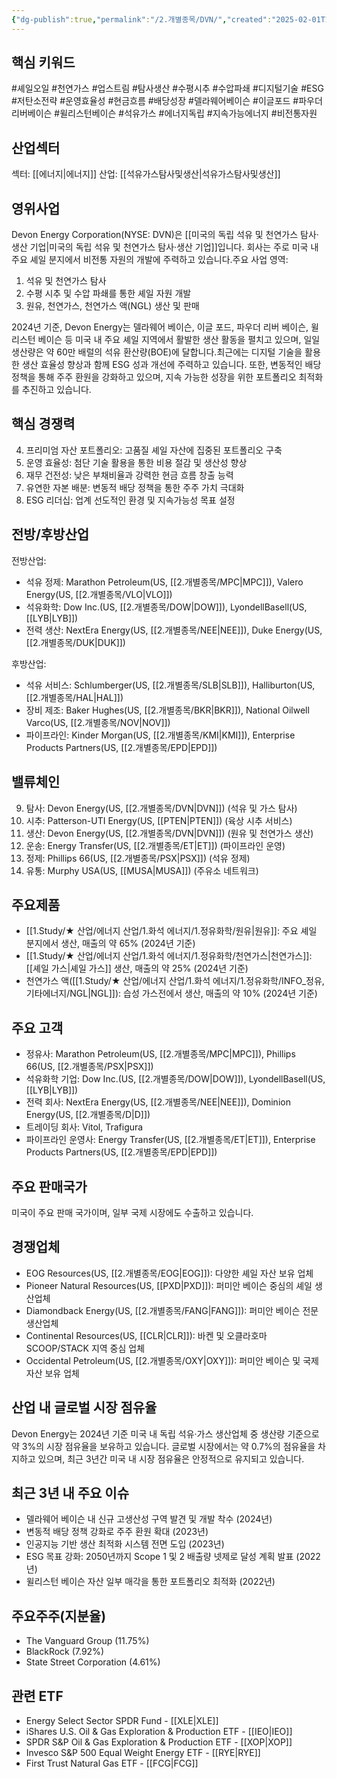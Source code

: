 ```yaml
---
{"dg-publish":true,"permalink":"/2.개별종목/DVN/","created":"2025-02-01T13:25:57.173+09:00","updated":"2025-06-03T20:05:58.834+09:00"}
---
```


## 핵심 키워드

#셰일오일 #천연가스 #업스트림 #탐사생산 #수평시추 #수압파쇄 #디지털기술 #ESG #저탄소전략 #운영효율성 #현금흐름 #배당성장 #델라웨어베이슨 #이글포드 #파우더리버베이슨 #윌리스턴베이슨 #석유가스 #에너지독립 #지속가능에너지 #비전통자원

## 산업섹터

섹터: [[에너지\|에너지]]
산업: [[석유가스탐사및생산\|석유가스탐사및생산]]

## 영위사업

Devon Energy Corporation(NYSE: DVN)은 [[미국의 독립 석유 및 천연가스 탐사·생산 기업\|미국의 독립 석유 및 천연가스 탐사·생산 기업]]입니다. 회사는 주로 미국 내 주요 셰일 분지에서 비전통 자원의 개발에 주력하고 있습니다.주요 사업 영역:

1. 석유 및 천연가스 탐사
2. 수평 시추 및 수압 파쇄를 통한 셰일 자원 개발
3. 원유, 천연가스, 천연가스 액(NGL) 생산 및 판매

2024년 기준, Devon Energy는 델라웨어 베이슨, 이글 포드, 파우더 리버 베이슨, 윌리스턴 베이슨 등 미국 내 주요 셰일 지역에서 활발한 생산 활동을 펼치고 있으며, 일일 생산량은 약 60만 배럴의 석유 환산량(BOE)에 달합니다.최근에는 디지털 기술을 활용한 생산 효율성 향상과 함께 ESG 성과 개선에 주력하고 있습니다. 또한, 변동적인 배당 정책을 통해 주주 환원을 강화하고 있으며, 지속 가능한 성장을 위한 포트폴리오 최적화를 추진하고 있습니다.

## 핵심 경쟁력

4. 프리미엄 자산 포트폴리오: 고품질 셰일 자산에 집중된 포트폴리오 구축
5. 운영 효율성: 첨단 기술 활용을 통한 비용 절감 및 생산성 향상
6. 재무 건전성: 낮은 부채비율과 강력한 현금 흐름 창출 능력
7. 유연한 자본 배분: 변동적 배당 정책을 통한 주주 가치 극대화
8. ESG 리더십: 업계 선도적인 환경 및 지속가능성 목표 설정

## 전방/후방산업

전방산업:

- 석유 정제: Marathon Petroleum(US, [[2.개별종목/MPC\|MPC]]), Valero Energy(US, [[2.개별종목/VLO\|VLO]])
- 석유화학: Dow Inc.(US, [[2.개별종목/DOW\|DOW]]), LyondellBasell(US, [[LYB\|LYB]])
- 전력 생산: NextEra Energy(US, [[2.개별종목/NEE\|NEE]]), Duke Energy(US, [[2.개별종목/DUK\|DUK]])

후방산업:

- 석유 서비스: Schlumberger(US, [[2.개별종목/SLB\|SLB]]), Halliburton(US, [[2.개별종목/HAL\|HAL]])
- 장비 제조: Baker Hughes(US, [[2.개별종목/BKR\|BKR]]), National Oilwell Varco(US, [[2.개별종목/NOV\|NOV]])
- 파이프라인: Kinder Morgan(US, [[2.개별종목/KMI\|KMI]]), Enterprise Products Partners(US, [[2.개별종목/EPD\|EPD]])

## 밸류체인

9. 탐사: Devon Energy(US, [[2.개별종목/DVN\|DVN]]) (석유 및 가스 탐사)
10. 시추: Patterson-UTI Energy(US, [[PTEN\|PTEN]]) (육상 시추 서비스)
11. 생산: Devon Energy(US, [[2.개별종목/DVN\|DVN]]) (원유 및 천연가스 생산)
12. 운송: Energy Transfer(US, [[2.개별종목/ET\|ET]]) (파이프라인 운영)
13. 정제: Phillips 66(US, [[2.개별종목/PSX\|PSX]]) (석유 정제)
14. 유통: Murphy USA(US, [[MUSA\|MUSA]]) (주유소 네트워크)

## 주요제품

- [[1.Study/★ 산업/에너지 산업/1.화석 에너지/1.정유화학/원유\|원유]]: 주요 셰일 분지에서 생산, 매출의 약 65% (2024년 기준)
- [[1.Study/★ 산업/에너지 산업/1.화석 에너지/1.정유화학/천연가스\|천연가스]]: [[셰일 가스\|셰일 가스]] 생산, 매출의 약 25% (2024년 기준)
- 천연가스 액([[1.Study/★ 산업/에너지 산업/1.화석 에너지/1.정유화학/INFO_정유, 기타에너지/NGL\|NGL]]): 습성 가스전에서 생산, 매출의 약 10% (2024년 기준)

## 주요 고객

- 정유사: Marathon Petroleum(US, [[2.개별종목/MPC\|MPC]]), Phillips 66(US, [[2.개별종목/PSX\|PSX]])
- 석유화학 기업: Dow Inc.(US, [[2.개별종목/DOW\|DOW]]), LyondellBasell(US, [[LYB\|LYB]])
- 전력 회사: NextEra Energy(US, [[2.개별종목/NEE\|NEE]]), Dominion Energy(US, [[2.개별종목/D\|D]])
- 트레이딩 회사: Vitol, Trafigura
- 파이프라인 운영사: Energy Transfer(US, [[2.개별종목/ET\|ET]]), Enterprise Products Partners(US, [[2.개별종목/EPD\|EPD]])

## 주요 판매국가

미국이 주요 판매 국가이며, 일부 국제 시장에도 수출하고 있습니다.

## 경쟁업체

- EOG Resources(US, [[2.개별종목/EOG\|EOG]]): 다양한 셰일 자산 보유 업체
- Pioneer Natural Resources(US, [[PXD\|PXD]]): 퍼미안 베이슨 중심의 셰일 생산업체
- Diamondback Energy(US, [[2.개별종목/FANG\|FANG]]): 퍼미안 베이슨 전문 생산업체
- Continental Resources(US, [[CLR\|CLR]]): 바켄 및 오클라호마 SCOOP/STACK 지역 중심 업체
- Occidental Petroleum(US, [[2.개별종목/OXY\|OXY]]): 퍼미안 베이슨 및 국제 자산 보유 업체

## 산업 내 글로벌 시장 점유율

Devon Energy는 2024년 기준 미국 내 독립 석유·가스 생산업체 중 생산량 기준으로 약 3%의 시장 점유율을 보유하고 있습니다. 글로벌 시장에서는 약 0.7%의 점유율을 차지하고 있으며, 최근 3년간 미국 내 시장 점유율은 안정적으로 유지되고 있습니다.

## 최근 3년 내 주요 이슈

- 델라웨어 베이슨 내 신규 고생산성 구역 발견 및 개발 착수 (2024년)
- 변동적 배당 정책 강화로 주주 환원 확대 (2023년)
- 인공지능 기반 생산 최적화 시스템 전면 도입 (2023년)
- ESG 목표 강화: 2050년까지 Scope 1 및 2 배출량 넷제로 달성 계획 발표 (2022년)
- 윌리스턴 베이슨 자산 일부 매각을 통한 포트폴리오 최적화 (2022년)

## 주요주주(지분율)

- The Vanguard Group (11.75%)
- BlackRock (7.92%)
- State Street Corporation (4.61%)

## 관련 ETF

- Energy Select Sector SPDR Fund - [[XLE\|XLE]]
- iShares U.S. Oil & Gas Exploration & Production ETF - [[IEO\|IEO]]
- SPDR S&P Oil & Gas Exploration & Production ETF - [[XOP\|XOP]]
- Invesco S&P 500 Equal Weight Energy ETF - [[RYE\|RYE]]
- First Trust Natural Gas ETF - [[FCG\|FCG]]